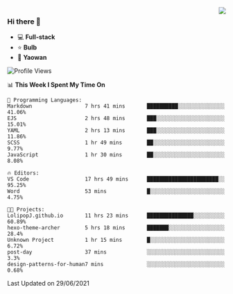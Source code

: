 <img  align="right" src="https://github-readme-stats.vercel.app/api?username=LolipopJ&show_icons=true&count_private=true&hide_title=true&include_all_commits=true&theme=vue">

### Hi there 👋

- :computer: **Full-stack**
- :star: **Bulb**
- :pill: **Yaowan**

<!--START_SECTION:waka-->
![Profile Views](http://img.shields.io/badge/Profile%20Views-1-blue)

📊 **This Week I Spent My Time On** 

```text
💬 Programming Languages: 
Markdown                 7 hrs 41 mins       ██████████░░░░░░░░░░░░░░░   41.06% 
EJS                      2 hrs 48 mins       ███░░░░░░░░░░░░░░░░░░░░░░   15.01% 
YAML                     2 hrs 13 mins       ███░░░░░░░░░░░░░░░░░░░░░░   11.86% 
SCSS                     1 hr 49 mins        ██░░░░░░░░░░░░░░░░░░░░░░░   9.77% 
JavaScript               1 hr 30 mins        ██░░░░░░░░░░░░░░░░░░░░░░░   8.08%

🔥 Editors: 
VS Code                  17 hrs 49 mins      ███████████████████████░░   95.25% 
Word                     53 mins             █░░░░░░░░░░░░░░░░░░░░░░░░   4.75%

🐱‍💻 Projects: 
LolipopJ.github.io       11 hrs 23 mins      ███████████████░░░░░░░░░░   60.89% 
hexo-theme-archer        5 hrs 18 mins       ███████░░░░░░░░░░░░░░░░░░   28.4% 
Unknown Project          1 hr 15 mins        █░░░░░░░░░░░░░░░░░░░░░░░░   6.72% 
post-day                 37 mins             ░░░░░░░░░░░░░░░░░░░░░░░░░   3.3% 
design-patterns-for-human7 mins              ░░░░░░░░░░░░░░░░░░░░░░░░░   0.68%

```


 Last Updated on 29/06/2021
<!--END_SECTION:waka-->
